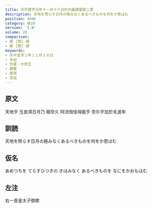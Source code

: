 ```yaml
---
title: 天平寶字元年十一月十八日於内裏肆宴歌二首
description: 天地を照らす日月の極みなくあるべきものを何をか思はむ
position: 4486
category: 巻20
version: '1.0'
volume: 20
comparison:
- 歌 [西] 謌
- 歌 [西] 謌
keywords:
- 天平宝字１年１１月１８日
- 年紀
- 作者：大炊王
- 肆宴
- 宴席
- 宮廷
---
```


## 原文

天地乎 弖良須日月乃 極奈久 阿流倍伎母能乎 奈尓乎加於毛波牟

## 訓読

天地を照らす日月の極みなくあるべきものを何をか思はむ

## 仮名

あめつちを てらすひつきの きはみなく あるべきものを なにをかおもはむ

## 左注

右一首皇太子御歌
